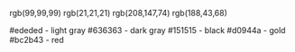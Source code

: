 rgb(99,99,99)
rgb(21,21,21)
rgb(208,147,74)
rgb(188,43,68)

#ededed - light gray
#636363 - dark gray
#151515 - black
#d0944a - gold
#bc2b43 - red